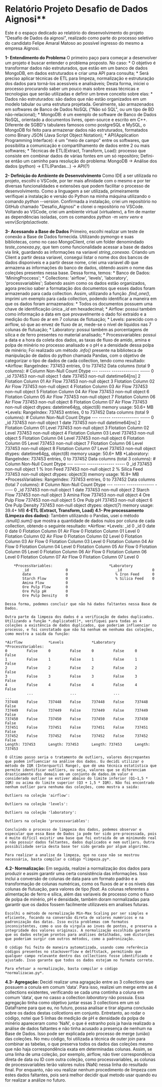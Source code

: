 # Relatório Projeto Desafio de Dados Aignosi**

Este é o espaço dedicado ao relatório do desenvolvimento do projeto "Desafio de Dados da aignosi", realizado como parte do processo seletivo do candidato Felipe Amaral Matoso ao possível ingresso do mesmo a empresa Aignosi. 

**1- Entendimento do Problema**
    O primeiro paço para começar a desenvolver um projeto é buscar entender o problema proposto. No caso:
        * O objetivo é transformar dados não estruturados, que estão em um banco de dados MongoDB, em dados estruturados e criar uma API para consulta;
        * Será preciso aplicar técnicas de ETL para limpeza, normalização e estruturação dos dados para torná-los acessíveis e analisáveis;
    Desta forma, iniciei o processo procurando saber um pouco mais sobre essas técnicas e tecnologias que serião utilizadas e definir um breve conceito sobre elas:
        * Dados não estruturados: são dados que não estão organizados em um modelo tabular ou uma estrutura projetada. Geralmente, são armazenados em softwares de Banco de Dados NoSQL ("Não só SQL", ou um tipo de BD não-relacional);
        * MongoDB: é um exemplo de software de Banco de Dados NoSQL, orientado a documentos livres, open-source e escrito em C++. Diferente de SGBD's tabulares famosos como postgreSQL e MySQL, o MongoDB foi feito para armazenar dados não estruturados, formatados como Binary JSON (Java Script Object Notation);
        * API(Application Programming Interface): é um "meio de campo" entre os softwares, que possibilita a comunicação e compartilhamento de dados entre 2 ou mais softwares;
        * Técnicas de ETL(Extract, Transform, Load): processo que consiste em combinar dados de várias fontes em um só repositóro;
    Defini-se então um caminho para resolução do problema:
        MongoDB -> Análise dos dados (python) -> ETL(Pandas...) -> API(?)

**2- Definição do Ambiente de Desenvolvimento**
    Como IDE a ser utilizada no projeto, escolhi o VSCode, por ter mais afinidade com o mesmo e por ter diversas funcionalidades e extensões que podem facilitar o processo de desenvolvimento. Como a linguagem a ser utilizada, primeiramente verifiquei a instalação e versão do Python na minha máquina utilizando o comando *python --version*.
    Confirmada a instalação, criei um repositório no GitHub chamado "Desafio_Aignosi" e clonei o repositório no VSCode. Voltando ao VSCode, criei um ambiente virtual (virtualenv), a fim de manter as dependências isoladas, com os comandos *python -m venv venv* e *venv\Scripts\activate*.

**3- Acessando a Base de Dados**
    Primeiro, escolhi realizar um teste de conexão a Base de Dados fornecida. Utilizando pymongo e suas bibliotecas, como no caso MongoClient, criei um folder denomindado *teste_conexao.py*, que tem como funcionalidade acessar a base de dados via link, guardando as informações na variavel *string_conexao*. Criando um Client a partir dessa variavel, consegui listar o nome dos dos bancos de dados disponiveis e a partir desse nome, criei uma variavel *db* que armazena as informações do banco de dados, obtendo assim o nome das coleções presentes nessa base. Dessa forma, temos:
        * Banco de Dados: 'MiningProccess';
        * Collections: 'airflow', 'levels', 'laboratory', 'processvariables';
    Sabendo assim como os dados estão organizados, agora preciso saber a formatação dos documentos que esses dados foram armazenado para cada collection. Assim, utilizando a função *.find_one()*, imprimi um exemplo para cada collection, podendo identificar a maneira em que os dados foram armazenados:
        * Todos os documentos possuem uma chave de identificação única *_id* em hexadecimal;
        * Airflow: possui também como informação a data em que provavelmente o dado foi extraido e a medição do fluxo de ar em 7 colunas de flotuação;
        * Levels: parecido com o airflow, só que ao envez de fluxo de ar, mede-se o nível de líquidos nas 7 colunas de flutuação;
        * Laboratory: possui também as porcentagens de sílica e de ferro presentes no material analisado;
        * Processvariables: possui a data e a hora da coleta dos dados, as taxas de fluxo de amido, amina e polpa de minério no processo analisado e o pH e a densidade dessa polpa de minério;
    Foi realizado um método *.info()* presente na biblioteca de manipulação de dados do python chamada Pandas, com o objetivo de categorizar o tipo de dados de cada collection, tendo como resultado:
        *Airflow:
            RangeIndex: 737453 entries, 0 to 737452
            Data columns (total 9 columns):
            #   Column                        Non-Null Count   Dtype
            ---  ------                        --------------   -----
            0   _id                           737453 non-null  object
            1   date                          737453 non-null  datetime64[ns]
            2   Flotation Column 01 Air Flow  737453 non-null  object
            3   Flotation Column 02 Air Flow  737453 non-null  object
            4   Flotation Column 03 Air Flow  737453 non-null  object
            5   Flotation Column 04 Air Flow  737453 non-null  object
            6   Flotation Column 05 Air Flow  737453 non-null  object
            7   Flotation Column 06 Air Flow  737453 non-null  object
            8   Flotation Column 07 Air Flow  737453 non-null  object
            dtypes: datetime64[ns](1), object(8)
            memory usage: 50.6+ MB
        *Levels:
            RangeIndex: 737453 entries, 0 to 737452
            Data columns (total 9 columns):
            #   Column                     Non-Null Count   Dtype
            ---  ------                     --------------   -----
            0   _id                        737453 non-null  object
            1   date                       737453 non-null  datetime64[ns]
            2   Flotation Column 01 Level  737453 non-null  object
            3   Flotation Column 02 Level  737453 non-null  object
            4   Flotation Column 03 Level  737453 non-null  object
            5   Flotation Column 04 Level  737453 non-null  object
            6   Flotation Column 05 Level  737453 non-null  object
            7   Flotation Column 06 Level  737453 non-null  object
            8   Flotation Column 07 Level  737453 non-null  object
            dtypes: datetime64[ns](1), object(8)
            memory usage: 50.6+ MB
        *Laboratory:
            RangeIndex: 737453 entries, 0 to 737452
            Data columns (total 3 columns):
            #   Column         Non-Null Count   Dtype
            ---  ------         --------------   -----
            0   _id            737453 non-null  object
            1   % Iron Feed    737453 non-null  object
            2   % Silica Feed  737453 non-null  object
            dtypes: object(3)
            memory usage: 16.9+ MB
        *ProcessVariables:
            RangeIndex: 737453 entries, 0 to 737452
            Data columns (total 7 columns):
            #   Column            Non-Null Count   Dtype
            ---  ------            --------------   -----
            0   _id               737453 non-null  object
            1   date              737453 non-null  object
            2   Starch Flow       737453 non-null  object
            3   Amina Flow        737453 non-null  object
            4   Ore Pulp Flow     737453 non-null  object
            5   Ore Pulp pH       737453 non-null  object
            6   Ore Pulp Density  737453 non-null  object
            dtypes: object(7)
            memory usage: 39.4+ MB
**4-ETL (Extract, Transform, Load)**
**4.1- Pre processamento (Limpeza dos dados):**
    Também utilizando o Pandas, usei o método *.isnull().sum()* que mostra a quantidade de dados nulos por coluna de cada collection, obtendo o seguinte resultado:
        *Airflow:                                  *Levels:
            _id                             0          _id                          0 
            date                            0          date                         0 
            Flotation Column 01 Air Flow    0          Flotation Column 01 Level    0 
            Flotation Column 02 Air Flow    0          Flotation Column 02 Level    0 
            Flotation Column 03 Air Flow    0          Flotation Column 03 Level    0 
            Flotation Column 04 Air Flow    0          Flotation Column 04 Level    0 
            Flotation Column 05 Air Flow    0          Flotation Column 05 Level    0 
            Flotation Column 06 Air Flow    0          Flotation Column 06 Level    0 
            Flotation Column 07 Air Flow    0          Flotation Column 07 Level    0 
     
        *ProcessVariables:                          *Laboratory
            _id                 0                      _id              0
            date                0                      % Iron Feed      0
            Starch Flow         0                      % Silica Feed    0
            Amina Flow          0
            Ore Pulp Flow       0
            Ore Pulp pH         0
            Ore Pulp Density    0

    Dessa forma, podemos concluir que não há dados faltantes nessa Base de Dados.

    Outra parte da limpeza dos dados é a verificação de dados duplicados. Utilizando a função *.duplicated()*, verifiquei para todas as 4 coleções a existência de dados duplicados, que poderiam influenciar no processo, e foi constatado que não há nenhum em nenhuma das coleções, como mostra a saida da função:

    *Airflow            *Levels             *Laboratory         *ProcessVariables:
    0         False     0         False     0         False     0         False 
    1         False     1         False     1         False     1         False 
    2         False     2         False     2         False     2         False 
    3         False     3         False     3         False     3         False 
    4         False     4         False     4         False     4         False 
              ...                 ...                 ...                 ...   
    737448    False     737448    False     737448    False     737448    False 
    737449    False     737449    False     737449    False     737449    False 
    737450    False     737450    False     737450    False     737450    False 
    737451    False     737451    False     737451    False     737451    False 
    737452    False     737452    False     737452    False     737452    False 
    Length: 737453      Length: 737453      Length: 737453      Length: 737453  

    O último passo seria o tratamento de outliers, valores descrepantes que podem influenciar na análise dos dados. Eu decidi utilizar o método de IQR (Interquartil Range), que dé uma técnica estatística que permite identificar outliers, ou seja, valores que se diferenciam drasticamente dos demais em um conjunto de dados.Um valor é considerado outlier se estiver abaixo do limite inferior (Q1–1,5 * IQR) ou acima do limite superior (Q3 + 1,5 * IQR). Não foi encontrado nenhum outlier para nenhuma das coleções, como mostra a saida:

    Outliers na coleção 'airflow':

    Outliers na coleção 'levels':

    Outliers na coleção 'laboratory':

    Outliers na coleção 'processvariables':

    Concluindo o processo de limppeza dos dados, podemos observar e especular que essa Base de Dados ja pode ter sido pre-processada, pois é muito difícil existir uma base que foi extraida de um minimundo real e não possuir dados faltantes, dados duplicados e nem outliers. Outra possibilidade seria desta base ter sido gerada por algum algoritmo.

    Para realizar a analise da limpeza, que no caso não se mostrou necessária, basta compilar o código *limpeza.py*.

**4.2- Normalização:**
    Em seguida, realizei a normalização dos dados para produzir e assim garantir uma certa consistência das informações. Isso inclui a conversão de colunas de data para um formato padrão e a transformação de colunas numéricas, como os fluxos de ar e os níveis das colunas de flutuação, para valores de tipo *float*. As colunas referentes a alimentação de ferro e sílica, além das variaveis de processo como o fluxo de polpa de minério, pH e densidade, também doram normalizadas para garantir que os dados fossem facilmente utilizaveis em analises futuras.

    Escolhi o método de normalização Min-Max Scaling por ser simples e eficiente, focando na conversão direta de valores numéricos e na padronização das datas. Isso evita problemas com formatos inconsistentes, como o uso da virgula ao inves de pontos, e preserva a integridade dos valores originais. A normalização escolhida garante que os dados estejam prontos para análises detalhadas, sem distorções que poderiam surgir com outros métodos, como a padronização.
    
    O código foi feito de maneira automatizada, usando como referência códigos presentes no stackoverflow e delftstack, permitindo que qualquer campo relevante dentro das collections fosse identificado e ajustado. Isso garante que todos os dados estejam no formato correto.

    Para efetuar a normalização, basta compilar o código *normalizacao.py*.

**4.3- Agregação:**
    Decidi realizar uma agragação entre as 3 collections que possuem a conula em comum 'data'. Para isso, realizei um merge entre as 4 collections existentes, verificando se cada uma continha a coluna em comum 'data', que no casso a collection *laboratory* não possuia. Essa agregação tinha como objetivo juntar essas 3 collections em um só DataFrame para que eu, no futuro, possa analisar e tirar alguma conclusão sobre os dados destas collcetions em conjunto. 
    Entretanto, ao rodar o código, notei que 5 linhas de medição de pH e densidade da polpa de minério apareceram como 'NaN', o que é estranho pois ja havia realizado a análise de dados faltantes e não tinha acusado a presença de nenhum na Base de Dados. Isso pode ser explicada pelo processo de merge (união) das coleções. No meu código, foi utilizada a técnica de outer join para combinar as tabelas, o que preserva todos os dados das coleções mesmo que não haja correspondência exata em determinadas colunas. Assim, se uma linha de uma coleção, por exemplo, airflow, não tiver correspondência direta de data ou ID com outra coleção, como processvariables, as colunas de processvariables terão valores nulos (NaN) nessa linha do resultado final. Por enquanto, não vou realizar nenhum procedimento de limpeza com estes dados faltantes, pois será melhor decidir qual metodo usar quando eu for realizar a análize no futuro.

